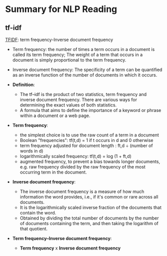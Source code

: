 # Summary for NLP Reading

## tf-idf
[TFIDF](https://en.wikipedia.org/wiki/Tf%E2%80%93idf): term frequency-Inverse document frequency
* Term frequency: the number of times a term occurs in a document is called its term frequency; The weight of a term that occurs in a document is simply proportional to the term frequency.
* Inverse document frequency: The specificity of a term can be quantified as an inverse function of the number of documents in which it occurs.


* **Definition**: 
  * The tf–idf is the product of two statistics, term frequency and inverse document frequency. There are various ways for determining the exact values of both statistics.
  * A formula that aims to define the importance of a keyword or phrase within a document or a web page.


* **Term frequency**:
  * the simplest choice is to use the raw count of a term in a document
  * Boolean "frequencies": tf(t,d) = 1 if t occurs in d and 0 otherwise
  * term frequency adjusted for document length : ft,d ÷ (number of words in d)
  * logarithmically scaled frequency: tf(t,d) = log (1 + ft,d)
  * augmented frequency, to prevent a bias towards longer documents, e.g. raw frequency divided by the raw frequency of the most occurring term in the document.


 * **Inverse document frequency**:
   * The inverse document frequency is a measure of how much information the word provides, i.e., if it's common or rare across all documents. 
   * It is the logarithmically scaled inverse fraction of the documents that contain the word. 
   * Obtained by dividing the total number of documents by the number of documents containing the term, and then taking the logarithm of that quotient.


 * **Term frequency–Inverse document frequency**:
   * **Term frequency** x **Inverse document frequency**


